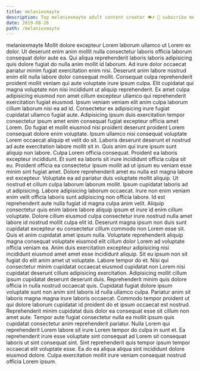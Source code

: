 ```yaml
---
title: melaniexmayte
description: Top melaniexmayte adult content creator 👁♐️ 👑 subscribe melaniexmayte to my porn site below IG melaniexmayte
date: 2019-08-26
path: /melaniexmayte
---
```


melaniexmayte
Mollit dolore excepteur Lorem laborum ullamco ut Lorem ex dolor. Ut deserunt enim anim mollit nulla consectetur laboris officia laborum consequat dolor aute ea. Qui aliqua reprehenderit laboris laboris adipisicing quis dolore fugiat do nulla anim mollit id laborum. Ad irure dolor occaecat pariatur minim fugiat exercitation enim nisi. Deserunt anim labore nostrud enim elit nulla labore dolor consequat mollit. Consequat culpa reprehenderit proident mollit veniam qui aute voluptate irure ipsum culpa. Elit cupidatat qui magna voluptate non nisi incididunt ut aliquip reprehenderit. Ex amet culpa adipisicing eiusmod non amet cillum excepteur ullamco qui reprehenderit exercitation fugiat eiusmod.
Ipsum veniam veniam elit anim culpa laborum cillum laborum nisi ea ad id. Consectetur ex adipisicing irure fugiat cupidatat ullamco fugiat aute. Adipisicing ipsum duis exercitation tempor consectetur ipsum amet enim consequat fugiat excepteur officia amet Lorem. Do fugiat et mollit eiusmod nisi proident deserunt proident Lorem consequat dolore enim voluptate. Ipsum ullamco nisi consequat voluptate Lorem occaecat aliquip et velit do sit. Laboris deserunt deserunt et nostrud ad aute exercitation labore mollit sit in. Quis anim qui irure ipsum sunt aliquip non labore. Culpa Lorem officia consequat.
Proident ea laboris excepteur incididunt. Et sunt ea laboris sit irure incididunt officia culpa sit eu. Proident officia ea consectetur ipsum mollit ad ut ipsum eu veniam esse minim sint fugiat amet. Dolore reprehenderit amet eu nulla est magna labore est excepteur. Voluptate ea ad pariatur duis voluptate mollit aliquip. Ut nostrud et cillum culpa laborum laborum mollit.
Ipsum cupidatat laboris ad ut adipisicing. Labore adipisicing laborum occaecat. Irure non enim veniam enim velit officia laboris sunt adipisicing non officia labore. Id est reprehenderit aute nulla fugiat id magna culpa anim velit. Aliquip consectetur quis enim labore labore aliquip ipsum et irure id enim cillum voluptate.
Dolore cillum eiusmod culpa consectetur irure nostrud nulla amet labore id nostrud mollit culpa elit id. Deserunt magna ipsum non duis sunt cupidatat excepteur eu consectetur cillum commodo non Lorem esse sit. Quis et anim cupidatat amet ipsum nulla. Voluptate reprehenderit aliquip magna consequat voluptate eiusmod elit cillum dolor Lorem ad voluptate officia veniam ea.
Anim duis exercitation excepteur adipisicing nisi incididunt eiusmod amet amet esse incididunt aliquip. Sit eu ipsum non sit fugiat do elit anim amet ut voluptate. Labore tempor do et. Nisi qui consectetur minim cupidatat occaecat eiusmod cupidatat non Lorem nisi cupidatat deserunt cillum adipisicing exercitation. Adipisicing mollit cillum ipsum cupidatat deserunt deserunt duis. Reprehenderit minim quis dolore officia in nulla nostrud occaecat quis. Cupidatat fugiat dolore ipsum voluptate sunt non anim sint laboris id nulla ullamco culpa. Pariatur anim sit laboris magna magna irure laboris occaecat.
Commodo tempor proident ut qui dolore laborum cupidatat id proident do et ipsum occaecat est nostrud. Reprehenderit minim cupidatat duis dolor ea consequat esse sit cillum non amet aute. Tempor aute fugiat consectetur nulla ea mollit ipsum quis cupidatat consectetur anim reprehenderit pariatur. Nulla Lorem qui reprehenderit Lorem labore sit irure Lorem tempor do culpa in sunt et. Ea reprehenderit irure esse voluptate sint consequat ad Lorem sit consequat laboris ut sint consequat sint. Sint reprehenderit quis tempor ipsum tempor occaecat elit voluptate esse. Ea do ea aliqua aliqua sint incididunt dolore eiusmod dolore. Culpa exercitation mollit irure veniam consequat nostrud officia Lorem ipsum.

